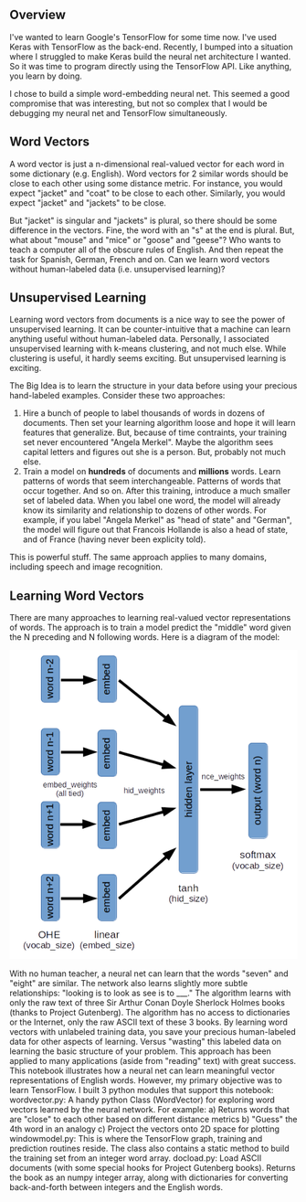 ## Overview

I've wanted to learn Google's TensorFlow for some time now. I've used Keras with TensorFlow as the back-end. Recently, I bumped into a situation where I struggled to make Keras build the neural net architecture I wanted. So it was time to program directly using the TensorFlow API. Like anything, you learn by doing.

I chose to build a simple word-embedding neural net. This seemed a good compromise that was interesting, but not so complex that I would be debugging my neural net and TensorFlow simultaneously.

## Word Vectors

A word vector is just a n-dimensional real-valued vector for each word in some dictionary (e.g. English). Word vectors for 2 similar words should be close to each other using some distance metric. For instance, you would expect "jacket" and "coat" to be close to each other. Similarly, you would expect "jacket" and "jackets" to be close.

But "jacket" is singular and "jackets" is plural, so there should be some difference in the vectors. Fine, the word with an "s" at the end is plural. But, what about "mouse" and "mice" or "goose" and "geese"? Who wants to teach a computer all of the obscure rules of English. And then repeat the task for Spanish, German, French and on. Can we learn word vectors without human-labeled data (i.e. unsupervised learning)?

## Unsupervised Learning

Learning word vectors from documents is a nice way to see the power of unsupervised learning. It can be counter-intuitive that a machine can learn anything useful without human-labeled data. Personally, I associated unsupervised learning with k-means clustering, and not much else. While clustering is useful, it hardly seems exciting. But unsupervised learning is exciting.

The Big Idea is to learn the structure in your data before using your precious hand-labeled examples. Consider these two approaches:

1. Hire a bunch of people to label thousands of words in dozens of documents. Then set your learning algorithm loose and hope it will learn features that generalize. But, because of time contraints, your training set never encountered "Angela Merkel". Maybe the algorithm sees capital letters and figures out she is a person. But, probably not much else.
2. Train a model on **hundreds** of documents and **millions** words. Learn patterns of words that seem interchangeable. Patterns of words that occur together. And so on. After this training, introduce a much smaller set of labeled data. When you label one word, the model will already know its similarity and relationship to dozens of other words. For example, if you label "Angela Merkel" as "head of state" and "German", the model will figure out that Francois Hollande is also a head of state, and of France (having never been explicity told).

This is powerful stuff. The same approach applies to many domains, including speech and image recognition.

## Learning Word Vectors

There are many approaches to learning real-valued vector representations of words. The approach is to train a model predict the "middle" word given the N preceding and N following words. Here is a diagram of the model:

![](images/NN_diagram.png)
















With no human teacher, a neural net can learn that the words "seven" and "eight" are similar. The network also learns slightly more subtle relationships: "looking is to look as see is to \_\_\_." The algorithm learns with only the raw text of three Sir Arthur Conan Doyle Sherlock Holmes books (thanks to Project Gutenberg). The algorithm has no access to dictionaries or the Internet, only the raw ASCII text of these 3 books.
By learning word vectors with unlabeled training data, you save your precious human-labeled data for other aspects of learning. Versus "wasting" this labeled data on learning the basic structure of your problem. This approach has been applied to many applications (aside from "reading" text) with great success.
This notebook illustrates how a neural net can learn meaningful vector representations of English words. However, my primary objective was to learn TensorFlow. I built 3 python modules that support this notebook:
wordvector.py: A handy python Class (WordVector) for exploring word vectors learned by the neural network. For example:
a) Returns words that are "close" to each other based on different distance metrics
b) "Guess" the 4th word in an analogy
c) Project the vectors onto 2D space for plotting
windowmodel.py: This is where the TensorFlow graph, training and prediction routines reside. The class also contains a static method to build the training set from an integer word array.
docload.py: Load ASCII documents (with some special hooks for Project Gutenberg books). Returns the book as an numpy integer array, along with dictionaries for converting back-and-forth between integers and the English words.
